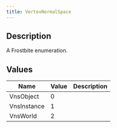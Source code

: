 ```yaml
---
title: VertexNormalSpace
---
```

## Description

A Frostbite enumeration.

## Values

| Name        | Value | Description |
| ----------- | ----- | ----------- |
| VnsObject   | 0     |             |
| VnsInstance | 1     |             |
| VnsWorld    | 2     |             |
